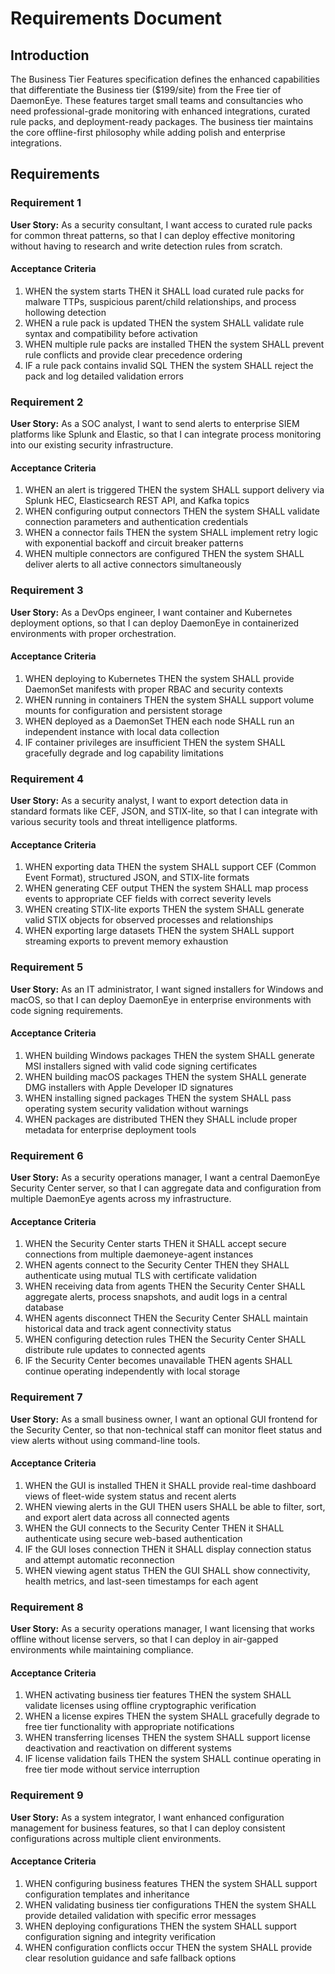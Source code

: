 # Requirements Document

## Introduction

The Business Tier Features specification defines the enhanced capabilities that differentiate the Business tier ($199/site) from the Free tier of DaemonEye. These features target small teams and consultancies who need professional-grade monitoring with enhanced integrations, curated rule packs, and deployment-ready packages. The business tier maintains the core offline-first philosophy while adding polish and enterprise integrations.

## Requirements

### Requirement 1

**User Story:** As a security consultant, I want access to curated rule packs for common threat patterns, so that I can deploy effective monitoring without having to research and write detection rules from scratch.

#### Acceptance Criteria

1. WHEN the system starts THEN it SHALL load curated rule packs for malware TTPs, suspicious parent/child relationships, and process hollowing detection
2. WHEN a rule pack is updated THEN the system SHALL validate rule syntax and compatibility before activation
3. WHEN multiple rule packs are installed THEN the system SHALL prevent rule conflicts and provide clear precedence ordering
4. IF a rule pack contains invalid SQL THEN the system SHALL reject the pack and log detailed validation errors

### Requirement 2

**User Story:** As a SOC analyst, I want to send alerts to enterprise SIEM platforms like Splunk and Elastic, so that I can integrate process monitoring into our existing security infrastructure.

#### Acceptance Criteria

1. WHEN an alert is triggered THEN the system SHALL support delivery via Splunk HEC, Elasticsearch REST API, and Kafka topics
2. WHEN configuring output connectors THEN the system SHALL validate connection parameters and authentication credentials
3. WHEN a connector fails THEN the system SHALL implement retry logic with exponential backoff and circuit breaker patterns
4. WHEN multiple connectors are configured THEN the system SHALL deliver alerts to all active connectors simultaneously

### Requirement 3

**User Story:** As a DevOps engineer, I want container and Kubernetes deployment options, so that I can deploy DaemonEye in containerized environments with proper orchestration.

#### Acceptance Criteria

1. WHEN deploying to Kubernetes THEN the system SHALL provide DaemonSet manifests with proper RBAC and security contexts
2. WHEN running in containers THEN the system SHALL support volume mounts for configuration and persistent storage
3. WHEN deployed as a DaemonSet THEN each node SHALL run an independent instance with local data collection
4. IF container privileges are insufficient THEN the system SHALL gracefully degrade and log capability limitations

### Requirement 4

**User Story:** As a security analyst, I want to export detection data in standard formats like CEF, JSON, and STIX-lite, so that I can integrate with various security tools and threat intelligence platforms.

#### Acceptance Criteria

1. WHEN exporting data THEN the system SHALL support CEF (Common Event Format), structured JSON, and STIX-lite formats
2. WHEN generating CEF output THEN the system SHALL map process events to appropriate CEF fields with correct severity levels
3. WHEN creating STIX-lite exports THEN the system SHALL generate valid STIX objects for observed processes and relationships
4. WHEN exporting large datasets THEN the system SHALL support streaming exports to prevent memory exhaustion

### Requirement 5

**User Story:** As an IT administrator, I want signed installers for Windows and macOS, so that I can deploy DaemonEye in enterprise environments with code signing requirements.

#### Acceptance Criteria

1. WHEN building Windows packages THEN the system SHALL generate MSI installers signed with valid code signing certificates
2. WHEN building macOS packages THEN the system SHALL generate DMG installers with Apple Developer ID signatures
3. WHEN installing signed packages THEN the system SHALL pass operating system security validation without warnings
4. WHEN packages are distributed THEN they SHALL include proper metadata for enterprise deployment tools

### Requirement 6

**User Story:** As a security operations manager, I want a central DaemonEye Security Center server, so that I can aggregate data and configuration from multiple DaemonEye agents across my infrastructure.

#### Acceptance Criteria

1. WHEN the Security Center starts THEN it SHALL accept secure connections from multiple daemoneye-agent instances
2. WHEN agents connect to the Security Center THEN they SHALL authenticate using mutual TLS with certificate validation
3. WHEN receiving data from agents THEN the Security Center SHALL aggregate alerts, process snapshots, and audit logs in a central database
4. WHEN agents disconnect THEN the Security Center SHALL maintain historical data and track agent connectivity status
5. WHEN configuring detection rules THEN the Security Center SHALL distribute rule updates to connected agents
6. IF the Security Center becomes unavailable THEN agents SHALL continue operating independently with local storage

### Requirement 7

**User Story:** As a small business owner, I want an optional GUI frontend for the Security Center, so that non-technical staff can monitor fleet status and view alerts without using command-line tools.

#### Acceptance Criteria

1. WHEN the GUI is installed THEN it SHALL provide real-time dashboard views of fleet-wide system status and recent alerts
2. WHEN viewing alerts in the GUI THEN users SHALL be able to filter, sort, and export alert data across all connected agents
3. WHEN the GUI connects to the Security Center THEN it SHALL authenticate using secure web-based authentication
4. IF the GUI loses connection THEN it SHALL display connection status and attempt automatic reconnection
5. WHEN viewing agent status THEN the GUI SHALL show connectivity, health metrics, and last-seen timestamps for each agent

### Requirement 8

**User Story:** As a security operations manager, I want licensing that works offline without license servers, so that I can deploy in air-gapped environments while maintaining compliance.

#### Acceptance Criteria

1. WHEN activating business tier features THEN the system SHALL validate licenses using offline cryptographic verification
2. WHEN a license expires THEN the system SHALL gracefully degrade to free tier functionality with appropriate notifications
3. WHEN transferring licenses THEN the system SHALL support license deactivation and reactivation on different systems
4. IF license validation fails THEN the system SHALL continue operating in free tier mode without service interruption

### Requirement 9

**User Story:** As a system integrator, I want enhanced configuration management for business features, so that I can deploy consistent configurations across multiple client environments.

#### Acceptance Criteria

1. WHEN configuring business features THEN the system SHALL support configuration templates and inheritance
2. WHEN validating business tier configurations THEN the system SHALL provide detailed validation with specific error messages
3. WHEN deploying configurations THEN the system SHALL support configuration signing and integrity verification
4. WHEN configuration conflicts occur THEN the system SHALL provide clear resolution guidance and safe fallback options
